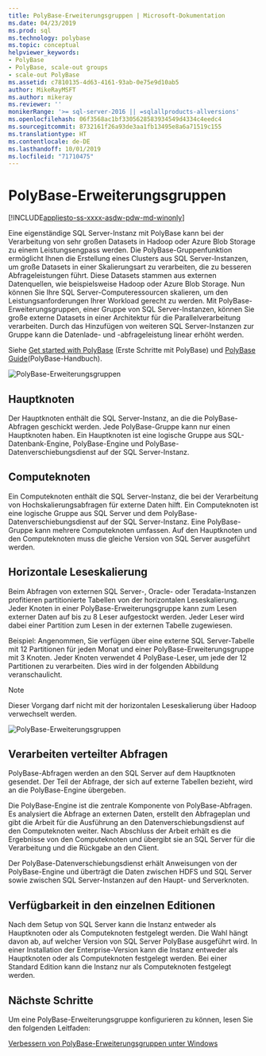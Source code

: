```yaml
---
title: PolyBase-Erweiterungsgruppen | Microsoft-Dokumentation
ms.date: 04/23/2019
ms.prod: sql
ms.technology: polybase
ms.topic: conceptual
helpviewer_keywords:
- PolyBase
- PolyBase, scale-out groups
- scale-out PolyBase
ms.assetid: c7810135-4d63-4161-93ab-0e75e9d10ab5
author: MikeRayMSFT
ms.author: mikeray
ms.reviewer: ''
monikerRange: '>= sql-server-2016 || =sqlallproducts-allversions'
ms.openlocfilehash: 06f3568ac1bf3305628583934549d4334c4eedc4
ms.sourcegitcommit: 8732161f26a93de3aa1fb13495e8a6a71519c155
ms.translationtype: HT
ms.contentlocale: de-DE
ms.lasthandoff: 10/01/2019
ms.locfileid: "71710475"
---
```

# <a name="polybase-scale-out-groups"></a>PolyBase-Erweiterungsgruppen

[!INCLUDE[appliesto-ss-xxxx-asdw-pdw-md-winonly](../../includes/appliesto-ss-xxxx-xxxx-xxx-md-winonly.md)]

Eine eigenständige SQL Server-Instanz mit PolyBase kann bei der Verarbeitung von sehr großen Datasets in Hadoop oder Azure Blob Storage zu einem Leistungsengpass werden. Die PolyBase-Gruppenfunktion ermöglicht Ihnen die Erstellung eines Clusters aus SQL Server-Instanzen, um große Datasets in einer Skalierungsart zu verarbeiten, die zu besseren Abfrageleistungen führt. Diese Datasets stammen aus externen Datenquellen, wie beispielsweise Hadoop oder Azure Blob Storage. Nun können Sie Ihre SQL Server-Computeressourcen skalieren, um den Leistungsanforderungen Ihrer Workload gerecht zu werden. Mit PolyBase-Erweiterungsgruppen, einer Gruppe von SQL Server-Instanzen, können Sie große externe Datasets in einer Architektur für die Parallelverarbeitung verarbeiten. Durch das Hinzufügen von weiteren SQL Server-Instanzen zur Gruppe kann die Datenlade- und -abfrageleistung linear erhöht werden. 
  
Siehe [Get started with PolyBase](../../relational-databases/polybase/get-started-with-polybase.md) (Erste Schritte mit PolyBase) und [PolyBase Guide](../../relational-databases/polybase/polybase-guide.md)(PolyBase-Handbuch).
  
![PolyBase-Erweiterungsgruppen](../../relational-databases/polybase/media/polybase-scale-out-groups.png "PolyBase-Erweiterungsgruppen")  
  
## <a name="head-node"></a>Hauptknoten  

Der Hauptknoten enthält die SQL Server-Instanz, an die die PolyBase-Abfragen geschickt werden. Jede PolyBase-Gruppe kann nur einen Hauptknoten haben. Ein Hauptknoten ist eine logische Gruppe aus SQL-Datenbank-Engine, PolyBase-Engine und PolyBase-Datenverschiebungsdienst auf der SQL Server-Instanz.
  
## <a name="compute-node"></a>Computeknoten  

Ein Computeknoten enthält die SQL Server-Instanz, die bei der Verarbeitung von Hochskalierungsabfragen für externe Daten hilft. Ein Computeknoten ist eine logische Gruppe aus SQL Server und dem PolyBase-Datenverschiebungsdienst auf der SQL Server-Instanz. Eine PolyBase-Gruppe kann mehrere Computeknoten umfassen. Auf den Hauptknoten und den Computeknoten muss die gleiche Version von SQL Server ausgeführt werden.

## <a name="scale-out-reads"></a>Horizontale Leseskalierung

Beim Abfragen von externen SQL Server-, Oracle- oder Teradata-Instanzen profitieren partitionierte Tabellen von der horizontalen Leseskalierung. Jeder Knoten in einer PolyBase-Erweiterungsgruppe kann zum Lesen externer Daten auf bis zu 8 Leser aufgestockt werden. Jeder Leser wird dabei einer Partition zum Lesen in der externen Tabelle zugewiesen. 

Beispiel: Angenommen, Sie verfügen über eine externe SQL Server-Tabelle mit 12 Partitionen für jeden Monat und einer PolyBase-Erweiterungsgruppe mit 3 Knoten. Jeder Knoten verwendet 4 PolyBase-Leser, um jede der 12 Partitionen zu verarbeiten. Dies wird in der folgenden Abbildung veranschaulicht. 

> [!NOTE]
>  Dieser Vorgang darf nicht mit der horizontalen Leseskalierung über Hadoop verwechselt werden. 

![PolyBase-Erweiterungsgruppen](../../relational-databases/polybase/media/polybase-scale-out-groups2.png "PolyBase-Erweiterungsgruppen")
  
## <a name="distributed-query-processing"></a>Verarbeiten verteilter Abfragen  

PolyBase-Abfragen werden an den SQL Server auf dem Hauptknoten gesendet. Der Teil der Abfrage, der sich auf externe Tabellen bezieht, wird an die PolyBase-Engine übergeben.
  
Die PolyBase-Engine ist die zentrale Komponente von PolyBase-Abfragen. Es analysiert die Abfrage an externen Daten, erstellt den Abfrageplan und gibt die Arbeit für die Ausführung an den Datenverschiebungsdienst auf den Computeknoten weiter. Nach Abschluss der Arbeit erhält es die Ergebnisse von den Computeknoten und übergibt sie an SQL Server für die Verarbeitung und die Rückgabe an den Client.
  
Der PolyBase-Datenverschiebungsdienst erhält Anweisungen von der PolyBase-Engine und überträgt die Daten zwischen HDFS und SQL Server sowie zwischen SQL Server-Instanzen auf den Haupt- und Serverknoten.
  
## <a name="editions-availability"></a>Verfügbarkeit in den einzelnen Editionen  

Nach dem Setup von SQL Server kann die Instanz entweder als Hauptknoten oder als Computeknoten festgelegt werden. Die Wahl hängt davon ab, auf welcher Version von SQL Server PolyBase ausgeführt wird. In einer Installation der Enterprise-Version kann die Instanz entweder als Hauptknoten oder als Computeknoten festgelegt werden. Bei einer Standard Edition kann die Instanz nur als Computeknoten festgelegt werden.

## <a name="next-steps"></a>Nächste Schritte

Um eine PolyBase-Erweiterungsgruppe konfigurieren zu können, lesen Sie den folgenden Leitfaden:

[Verbessern von PolyBase-Erweiterungsgruppen unter Windows](configure-scale-out-groups-windows.md)
